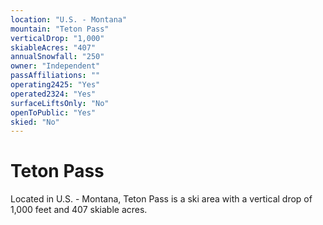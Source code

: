 ```yaml
---
location: "U.S. - Montana"
mountain: "Teton Pass"
verticalDrop: "1,000"
skiableAcres: "407"
annualSnowfall: "250"
owner: "Independent"
passAffiliations: ""
operating2425: "Yes"
operated2324: "Yes"
surfaceLiftsOnly: "No"
openToPublic: "Yes"
skied: "No"
---
```


# Teton Pass

Located in U.S. - Montana, Teton Pass is a ski area with a vertical drop of 1,000 feet and 407 skiable acres.